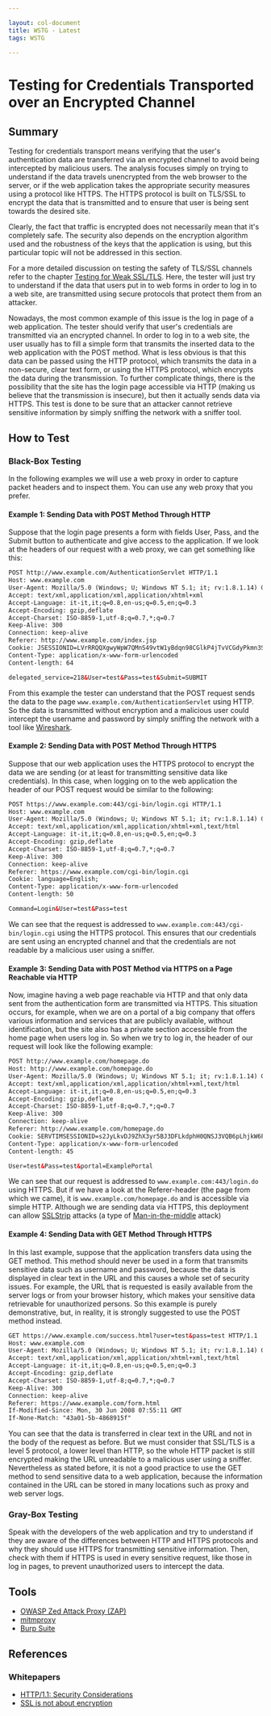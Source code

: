 ```yaml
---

layout: col-document
title: WSTG - Latest
tags: WSTG

---
```

# Testing for Credentials Transported over an Encrypted Channel

## Summary

Testing for credentials transport means verifying that the user's authentication data are transferred via an encrypted channel to avoid being intercepted by malicious users. The analysis focuses simply on trying to understand if the data travels unencrypted from the web browser to the server, or if the web application takes the appropriate security measures using a protocol like HTTPS. The HTTPS protocol is built on TLS/SSL to encrypt the data that is transmitted and to ensure that user is being sent towards the desired site.

Clearly, the fact that traffic is encrypted does not necessarily mean that it's completely safe. The security also depends on the encryption algorithm used and the robustness of the keys that the application is using, but this particular topic will not be addressed in this section.

For a more detailed discussion on testing the safety of TLS/SSL channels refer to the chapter [Testing for Weak SSL/TLS](../4.10_Testing_for_Weak_Cryptography/4.10.1_Testing_for_Weak_SSL_TLS_Ciphers_Insufficient_Transport_Layer_Protection_WSTG-CRYPST-001.md). Here, the tester will just try to understand if the data that users put in to web forms in order to log in to a web site, are transmitted using secure protocols that protect them from an attacker.

Nowadays, the most common example of this issue is the log in page of a web application. The tester should verify that user's credentials are transmitted via an encrypted channel. In order to log in to a web site, the user usually has to fill a simple form that transmits the inserted data to the web application with the POST method. What is less obvious is that this data can be passed using the HTTP protocol, which transmits the data in a non-secure, clear text form, or using the HTTPS protocol, which encrypts the data during the transmission. To further complicate things, there is the possibility that the site has the login page accessible via HTTP (making us believe that the transmission is insecure), but then it actually sends data via HTTPS. This test is done to be sure that an attacker cannot retrieve sensitive information by simply sniffing the network with a sniffer tool.

## How to Test

### Black-Box Testing

In the following examples we will use a web proxy in order to capture packet headers and to inspect them. You can use any web proxy that you prefer.

#### Example 1: Sending Data with POST Method Through HTTP

Suppose that the login page presents a form with fields User, Pass, and the Submit button to authenticate and give access to the application. If we look at the headers of our request with a web proxy, we can get something like this:

```html
POST http://www.example.com/AuthenticationServlet HTTP/1.1
Host: www.example.com
User-Agent: Mozilla/5.0 (Windows; U; Windows NT 5.1; it; rv:1.8.1.14) Gecko/20080404
Accept: text/xml,application/xml,application/xhtml+xml
Accept-Language: it-it,it;q=0.8,en-us;q=0.5,en;q=0.3
Accept-Encoding: gzip,deflate
Accept-Charset: ISO-8859-1,utf-8;q=0.7,*;q=0.7
Keep-Alive: 300
Connection: keep-alive
Referer: http://www.example.com/index.jsp
Cookie: JSESSIONID=LVrRRQQXgwyWpW7QMnS49vtW1yBdqn98CGlkP4jTvVCGdyPkmn3S!
Content-Type: application/x-www-form-urlencoded
Content-length: 64

delegated_service=218&User=test&Pass=test&Submit=SUBMIT
```

From this example the tester can understand that the POST request sends the data to the page `www.example.com/AuthenticationServlet` using HTTP. So the data is transmitted without encryption and a malicious user could intercept the username and password by simply sniffing the network with a tool like [Wireshark](https://www.wireshark.org).

#### Example 2: Sending Data with POST Method Through HTTPS

Suppose that our web application uses the HTTPS protocol to encrypt the data we are sending (or at least for transmitting sensitive data like credentials). In this case, when logging on to the web application the header of our POST request would be similar to the following:

```html
POST https://www.example.com:443/cgi-bin/login.cgi HTTP/1.1
Host: www.example.com
User-Agent: Mozilla/5.0 (Windows; U; Windows NT 5.1; it; rv:1.8.1.14) Gecko/20080404
Accept: text/xml,application/xml,application/xhtml+xml,text/html
Accept-Language: it-it,it;q=0.8,en-us;q=0.5,en;q=0.3
Accept-Encoding: gzip,deflate
Accept-Charset: ISO-8859-1,utf-8;q=0.7,*;q=0.7
Keep-Alive: 300
Connection: keep-alive
Referer: https://www.example.com/cgi-bin/login.cgi
Cookie: language=English;
Content-Type: application/x-www-form-urlencoded
Content-length: 50

Command=Login&User=test&Pass=test
```

We can see that the request is addressed to `www.example.com:443/cgi-bin/login.cgi` using the HTTPS protocol. This ensures that our credentials are sent using an encrypted channel and that the credentials are not readable by a malicious user using a sniffer.

#### Example 3: Sending Data with POST Method via HTTPS on a Page Reachable via HTTP

Now, imagine having a web page reachable via HTTP and that only data sent from the authentication form are transmitted via HTTPS. This situation occurs, for example, when we are on a portal of a big company that offers various information and services that are publicly available, without identification, but the site also has a private section accessible from the home page when users log in. So when we try to log in, the header of our request will look like the following example:

```html
POST http://www.example.com/homepage.do
Host: http://www.example.com/homepage.do
User-Agent: Mozilla/5.0 (Windows; U; Windows NT 5.1; it; rv:1.8.1.14) Gecko/20080404
Accept: text/xml,application/xml,application/xhtml+xml,text/html
Accept-Language: it-it,it;q=0.8,en-us;q=0.5,en;q=0.3
Accept-Encoding: gzip,deflate
Accept-Charset: ISO-8859-1,utf-8;q=0.7,*;q=0.7
Keep-Alive: 300
Connection: keep-alive
Referer: http://www.example.com/homepage.do
Cookie: SERVTIMSESSIONID=s2JyLkvDJ9ZhX3yr5BJ3DFLkdphH0QNSJ3VQB6pLhjkW6F
Content-Type: application/x-www-form-urlencoded
Content-length: 45

User=test&Pass=test&portal=ExamplePortal
```

We can see that our request is addressed to `www.example.com:443/login.do` using HTTPS. But if we have a look at the Referer-header (the page from which we came), it is `www.example.com/homepage.do` and is accessible via simple HTTP. Although we are sending data via HTTPS, this deployment can allow [SSLStrip](https://moxie.org/software/sslstrip/) attacks (a type of [Man-in-the-middle](https://en.wikipedia.org/wiki/Man-in-the-middle_attack) attack)

#### Example 4: Sending Data with GET Method Through HTTPS

In this last example, suppose that the application transfers data using the GET method. This method should never be used in a form that transmits sensitive data such as username and password, because the data is displayed in clear text in the URL and this causes a whole set of security issues. For example, the URL that is requested is easily available from the server logs or from your browser history, which makes your sensitive data retrievable for unauthorized persons. So this example is purely demonstrative, but, in reality, it is strongly suggested to use the POST method instead.

```html
GET https://www.example.com/success.html?user=test&pass=test HTTP/1.1
Host: www.example.com
User-Agent: Mozilla/5.0 (Windows; U; Windows NT 5.1; it; rv:1.8.1.14) Gecko/20080404
Accept: text/xml,application/xml,application/xhtml+xml,text/html
Accept-Language: it-it,it;q=0.8,en-us;q=0.5,en;q=0.3
Accept-Encoding: gzip,deflate
Accept-Charset: ISO-8859-1,utf-8;q=0.7,*;q=0.7
Keep-Alive: 300
Connection: keep-alive
Referer: https://www.example.com/form.html
If-Modified-Since: Mon, 30 Jun 2008 07:55:11 GMT
If-None-Match: "43a01-5b-4868915f"
```

You can see that the data is transferred in clear text in the URL and not in the body of the request as before. But we must consider that SSL/TLS is a level 5 protocol, a lower level than HTTP, so the whole HTTP packet is still encrypted making the URL unreadable to a malicious user using a sniffer. Nevertheless as stated before, it is not a good practice to use the GET method to send sensitive data to a web application, because the information contained in the URL can be stored in many locations such as proxy and web server logs.

### Gray-Box Testing

Speak with the developers of the web application and try to understand if they are aware of the differences between HTTP and HTTPS protocols and why they should use HTTPS for transmitting sensitive information. Then, check with them if HTTPS is used in every sensitive request, like those in log in pages, to prevent unauthorized users to intercept the data.

## Tools

- [OWASP Zed Attack Proxy (ZAP)](https://owasp.org/www-project-zap/)
- [mitmproxy](https://mitmproxy.org)
- [Burp Suite](https://portswigger.net/burp)

## References

### Whitepapers

- [HTTP/1.1: Security Considerations](https://www.w3.org/Protocols/rfc2616/rfc2616-sec15.html)
- [SSL is not about encryption](https://www.troyhunt.com/ssl-is-not-about-encryption/)
